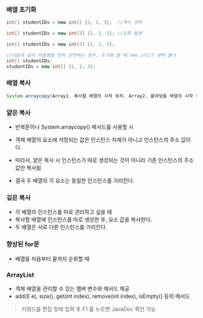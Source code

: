 ### 배열 초기화

```java
int[] studentIDs = new int[] {1, 2, 3};	 //개수 생략

int[] studentIDs = new int[3] {1, 2, 3}; //오류 발생

int[] studentIDs = new int[3] {1, 2, 3}; 

//다음과 같이 자료형을 먼저 선언하는 경우, 초기화 할 때 new int[] 생략 불가
int[] studentIDs;
studentIDs = new int[] {1, 2, 3}; 
```



### 배열 복사

```java
System.arraycopy(Array1, 복사할 배열의 시작 위치, Array2, 붙여넣을 배열의 시작 위치, 복사할 요소 개수);
```





### 얕은 복사

- 반복문이나 System.arraycopy() 메서드를 사용할 시

- 객체 배열의 요소에 저장되는 값은 인스턴스 자체가 아니고 인스턴스의 주소 값이다.
- 따라서, 얕은 복사 시 인스턴스가 따로 생성되는 것이 아니라 기존 인스턴스의 주소 값만 복사됨
- 결국 두 배열의 각 요소는 동일한 인스턴스를 가리킨다.



### 깊은 복사

- 각 배열의 인스턴스를 따로 관리하고 싶을 때
- 복사할 배열에 인스턴스를 따로 생성한 후, 요소 값을 복사한다.
- 두 배열은 서로 다른 인스턴스를 가리킨다.



### 향상된 for문

- 배열을 처음부터 끝까지 순회할 때



### ArrayList

- 객체 배열을 관리할 수 있는 멤버 변수와 메서드 제공
- add(E e), size(), get(int index), remove(int index), isEmpty() 등의 메서드





> 키워드를 편집 창에 입력 후 F1 를 누르면 JavaDoc 확인 가능

